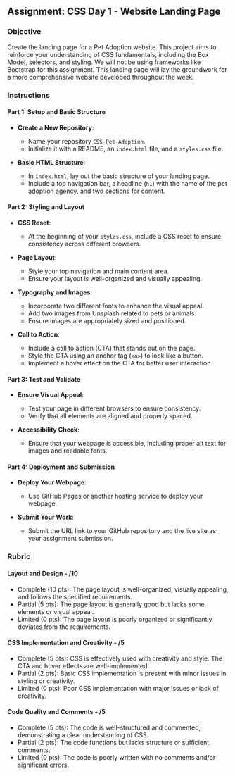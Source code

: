## Assignment: CSS Day 1 - Website Landing Page

### Objective

Create the landing page for a Pet Adoption website. This project aims to reinforce your understanding of CSS fundamentals, including the Box Model, selectors, and styling. We will not be using frameworks like Bootstrap for this assignment. This landing page will lay the groundwork for a more comprehensive website developed throughout the week.

### Instructions

#### Part 1: Setup and Basic Structure

- **Create a New Repository**:

  - Name your repository `CSS-Pet-Adoption`.
  - Initialize it with a README, an `index.html` file, and a `styles.css` file.

- **Basic HTML Structure**:
  - In `index.html`, lay out the basic structure of your landing page.
  - Include a top navigation bar, a headline (`h1`) with the name of the pet adoption agency, and two sections for content.

#### Part 2: Styling and Layout

- **CSS Reset**:

  - At the beginning of your `styles.css`, include a CSS reset to ensure consistency across different browsers.

- **Page Layout**:

  - Style your top navigation and main content area.
  - Ensure your layout is well-organized and visually appealing.

- **Typography and Images**:

  - Incorporate two different fonts to enhance the visual appeal.
  - Add two images from Unsplash related to pets or animals.
  - Ensure images are appropriately sized and positioned.

- **Call to Action**:
  - Include a call to action (CTA) that stands out on the page.
  - Style the CTA using an anchor tag (`<a>`) to look like a button.
  - Implement a hover effect on the CTA for better user interaction.

#### Part 3: Test and Validate

- **Ensure Visual Appeal**:

  - Test your page in different browsers to ensure consistency.
  - Verify that all elements are aligned and properly spaced.

- **Accessibility Check**:
  - Ensure that your webpage is accessible, including proper alt text for images and readable fonts.

#### Part 4: Deployment and Submission

- **Deploy Your Webpage**:

  - Use GitHub Pages or another hosting service to deploy your webpage.

- **Submit Your Work**:
  - Submit the URL link to your GitHub repository and the live site as your assignment submission.

### Rubric

#### Layout and Design - /10

- Complete (10 pts): The page layout is well-organized, visually appealing, and follows the specified requirements.
- Partial (5 pts): The page layout is generally good but lacks some elements or visual appeal.
- Limited (0 pts): The page layout is poorly organized or significantly deviates from the requirements.

#### CSS Implementation and Creativity - /5

- Complete (5 pts): CSS is effectively used with creativity and style. The CTA and hover effects are well-implemented.
- Partial (2 pts): Basic CSS implementation is present with minor issues in styling or creativity.
- Limited (0 pts): Poor CSS implementation with major issues or lack of creativity.

#### Code Quality and Comments - /5

- Complete (5 pts): The code is well-structured and commented, demonstrating a clear understanding of CSS.
- Partial (2 pts): The code functions but lacks structure or sufficient comments.
- Limited (0 pts): The code is poorly written with no comments and/or significant errors.
